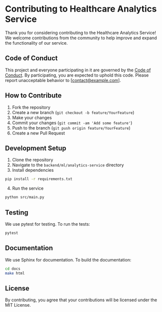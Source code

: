 # Contributing to Healthcare Analytics Service

Thank you for considering contributing to the Healthcare Analytics Service! We welcome contributions from the community to help improve and expand the functionality of our service.

## Code of Conduct

This project and everyone participating in it are governed by the [Code of Conduct](CODE_OF_CONDUCT.md). By participating, you are expected to uphold this code. Please report unacceptable behavior to [contact@example.com].

## How to Contribute

1. Fork the repository
2. Create a new branch (`git checkout -b feature/YourFeature`)
3. Make your changes
4. Commit your changes (`git commit -am 'Add some feature'`)
5. Push to the branch (`git push origin feature/YourFeature`)
6. Create a new Pull Request

## Development Setup

1. Clone the repository
2. Navigate to the `backend/ml/analytics-service` directory
3. Install dependencies

```bash
pip install -r requirements.txt
```

4. Run the service

```bash
python src/main.py
```

## Testing

We use pytest for testing. To run the tests:

```bash
pytest
```

## Documentation

We use Sphinx for documentation. To build the documentation:

```bash
cd docs
make html
```

## License

By contributing, you agree that your contributions will be licensed under the MIT License.
